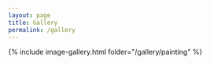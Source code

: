 ```yaml
---
layout: page
title: Gallery
permalink: /gallery
---
```


{% include image-gallery.html folder="/gallery/painting" %}
